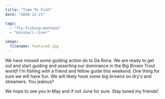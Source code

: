 ```yaml
---
title: "Time To Fish"
date: "2020-12-21"

tags: 
  - "fly-fishing-montana"
  - "missouri-river"

image:
  filename: featured.jpg
---
```


We have missed some guiding action do to Da Rona. We are ready to get out and start guiding and asserting our dominance in the Big Brown Trout world! I'm fishing with a friend and fellow guide this weekend. One thing for sure we will have fun. We will likely hook some big browns on dry's and streamers. You jealous?

We hope to see you in May and if not June for sure. Stay tuned my friends!
